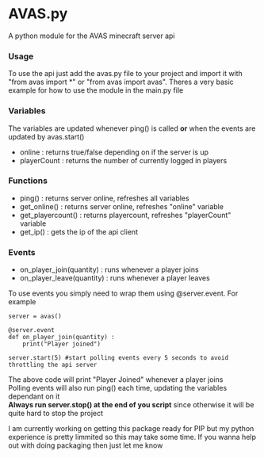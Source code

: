 # AVAS.py
A python module for the AVAS minecraft server api

### Usage
To use the api just add the avas.py file to your project and import it with "from avas import *" or "from avas import avas".
Theres a very basic example for how to use the module in the main.py file

### Variables
The variables are updated whenever ping() is called __or__ when the events are updated by avas.start()
- online : returns true/false depending on if the server is up
- playerCount : returns the number of currently logged in players

### Functions
- ping() : returns server online, refreshes all variables
- get_online() : returns server online, refreshes "online" variable
- get_playercount() : returns playercount, refreshes "playerCount" variable
- get_ip() : gets the ip of the api client

### Events
- on_player_join(quantity) : runs whenever a player joins
- on_player_leave(quantity) : runs whenever a player leaves

To use events you simply need to wrap them using @server.event. For example
```
server = avas()

@server.event
def on_player_join(quantity) :
    print("Player joined")

server.start(5) #start polling events every 5 seconds to avoid throttling the api server
```
The above code will print "Player Joined" whenever a player joins<br>
Polling events will also run ping() each time, updating the variables dependant on it<br>
**Always run server.stop() at the end of you script** since otherwise it will be quite hard to stop the project


I am currently working on getting this package ready for PIP but my python experience is pretty limmited so this may take some time. If you wanna help out with doing packaging then just let me know
